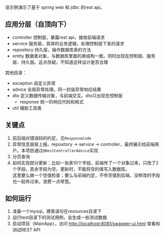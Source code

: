 该示例演示了基于 spring web 和 jdbc 的rest api。

## 应用分层（自顶向下）
- controller 控制层，暴露rest api，接收前端请求
- service 服务层，具体的业务逻辑，处理控制层下发的请求
- repository 持久层，操作数据库表的方法
- entity 数据表对象，与数据库里面的表结构一致。同时出现在控制层、服务层、持久层。这点存疑，不知道这样设计是否合理

其他目录：
- exception 自定义异常
- advice 全局异常处理，同一封装异常响应结果
- dto 定义数据传输对象，与前端交互。dto只出现在控制层
    - response 统一的响应代码和格式
- util 辅助工具类

## 关键点
1. 前后端对错误码的约定，见`ResponseCode`
2. 异常信息层层上报。repository -> service -> controller，最终展示给前端用户。本项目通过`@RestControllerAdvice`实现
3. 分页查询
4. 如何实现部分更新：比如一张表10个字段，前端传了一个对象过来，只改了2个字段，其余字段为空。更新时，不能将空的值写入数据库。  
   这里要么做一个空值检查；要么与前端约定，不传空值到后端，没修改的字段也一起传过来，浪费一点带宽。

## 如何运行
1. 准备一个mysql。建表语句在resources目录下
2. 运行test目录下的测试用例，会生成一些测试数据
3. 启动项目（MainApp），访问 [http://localhost:8081/swagger-ui.html](http://localhost:8081/swagger-ui.html) 查看和测试REST API